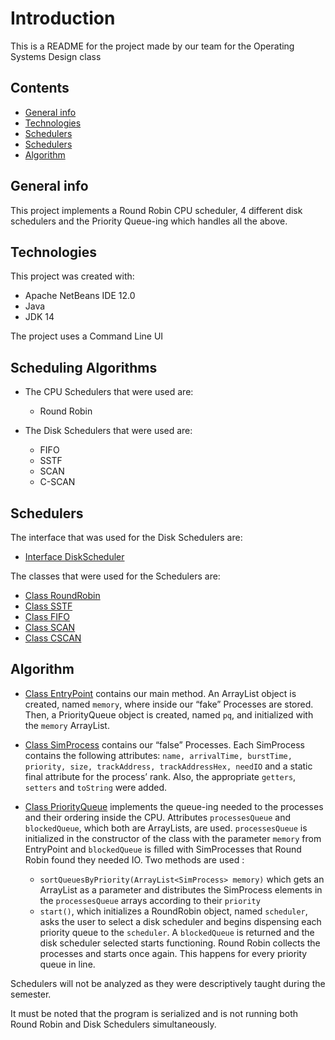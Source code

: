 # Introduction
This is a README for the project made by our team for the Operating Systems Design class

## Contents
* [General info](#general-info)
* [Technologies](#technologies)
* [Schedulers](#scheduling-algorithms)
* [Schedulers](#schedulers)
* [Algorithm](#algorithm)

## General info
This project implements a Round Robin CPU scheduler, 4 different disk schedulers and the Priority Queue-ing which handles all the above.

## Technologies
This project was created with:
* Apache NetBeans IDE 12.0
* Java
* JDK 14

The project uses a Command Line UI

## Scheduling Algorithms
* The CPU Schedulers that were used are:
  * Round Robin

* The Disk Schedulers that were used are:
  * FIFO
  * SSTF
  * SCAN
  * C-SCAN

## Schedulers
The interface that was used for the Disk Schedulers are:
  * [Interface DiskScheduler](./scheduler/src/Scheduler/DiskScheduler/DiskScheduler.java)

The classes that were used for the Schedulers are:
  * [Class RoundRobin](./scheduler/src/Scheduler/ProcessScheduler/RoundRobin.java)
  * [Class SSTF](./scheduler/src/Scheduler/DiskScheduler/SSTF.java)
  * [Class FIFO](./scheduler/src/Scheduler/DiskScheduler/FIFO.java)
  * [Class SCAN](./scheduler/src/Scheduler/DiskScheduler/SCAN.java)
  * [Class CSCAN](./scheduler/src/Scheduler/DiskScheduler/CSCAN.java)

## Algorithm
* [Class EntryPoint](./scheduler/src/CLI/EntryPoint.java) contains our main method. An ArrayList object is created, named ``memory``, where inside our “fake” Processes are stored. Then, a PriorityQueue object is created, named ``pq``, and initialized with the ``memory`` ArrayList.

* [Class SimProcess](./scheduler/src/Scheduler/SimProcess.java) contains our “false” Processes. Each SimProcess contains the following attributes: ``name, arrivalTime, burstTime, priority, size, trackAddress, trackAddressHex, needIO`` and a static final attribute for the process’ rank. Also, the appropriate ``getters``, ``setters`` and ``toString`` were added.

* [Class PriorityQueue](./scheduler/src/Scheduler/ProcessScheduler/PriorityQueue.java) implements the queue-ing needed to the processes and their ordering inside the CPU. Attributes ``processesQueue`` and ``blockedQueue``, which both are ArrayLists, are used. ``processesQueue`` is initialized in the constructor of the class with the parameter ``memory`` from EntryPoint and ``blockedQueue`` is filled with SimProcesses that Round Robin found they needed IO. Two methods are used :
  * ``sortQueuesByPriority(ArrayList<SimProcess> memory)`` which gets an ArrayList as a parameter and distributes the SimProcess elements in the ``processesQueue`` arrays according to their ``priority``
  * ``start()``, which initializes a RoundRobin object, named ``scheduler``, asks the user to select a disk scheduler and begins dispensing each priority queue to the ``scheduler``. A  ``blockedQueue`` is returned and the disk scheduler selected starts functioning. Round Robin collects the processes and starts once again. This happens for every priority queue in line.

Schedulers will not be analyzed as they were descriptively taught during the semester.

It must be noted that the program is serialized and is not running both Round Robin and Disk Schedulers simultaneously.


